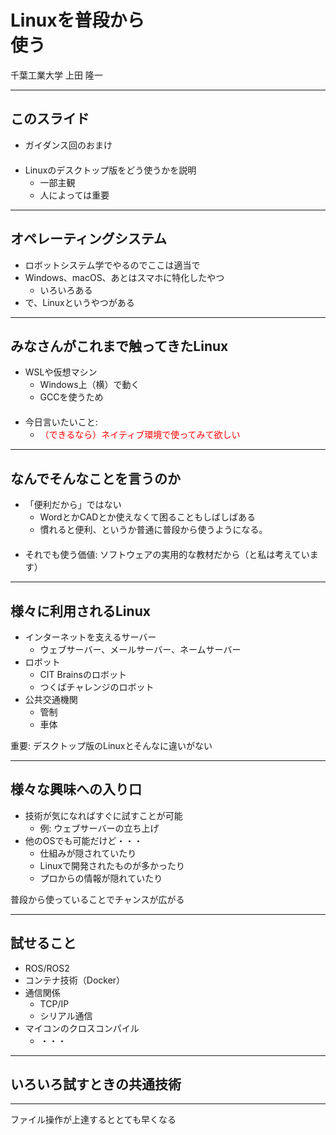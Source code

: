 # Linuxを普段から<br />使う

千葉工業大学 上田 隆一

---

## このスライド

* ガイダンス回のおまけ<br />　
* Linuxのデスクトップ版をどう使うかを説明
  * 一部主観
  * 人によっては重要

---

## オペレーティングシステム

* ロボットシステム学でやるのでここは適当で
* Windows、macOS、あとはスマホに特化したやつ
  * いろいろある
* で、Linuxというやつがある

---

## みなさんがこれまで触ってきたLinux

* WSLや仮想マシン
  * Windows上（横）で動く
  * GCCを使うため<br />　
* 今日言いたいこと:
  * <span style="color:red"> （できるなら）ネイティブ環境で使ってみて欲しい</span>

---

## なんでそんなことを言うのか

* 「便利だから」ではない
  * WordとかCADとか使えなくて困ることもしばしばある
  * 慣れると便利、というか普通に普段から使うようになる。<br />　
* それでも使う価値: ソフトウェアの実用的な教材だから（と私は考えています）

---

## 様々に利用されるLinux

* インターネットを支えるサーバー
  * ウェブサーバー、メールサーバー、ネームサーバー
* ロボット
  * CIT Brainsのロボット
  * つくばチャレンジのロボット
* 公共交通機関
  * 管制
  * 車体

重要: デスクトップ版のLinuxとそんなに違いがない

---

## 様々な興味への入り口

* 技術が気になればすぐに試すことが可能
  * 例: ウェブサーバーの立ち上げ
* 他のOSでも可能だけど・・・
  * 仕組みが隠されていたり
  * Linuxで開発されたものが多かったり
  * プロからの情報が隠れていたり

普段から使っていることでチャンスが広がる

---

## 試せること

* ROS/ROS2
* コンテナ技術（Docker）
* 通信関係
  * TCP/IP
  * シリアル通信
* マイコンのクロスコンパイル
  * ・・・

---

## いろいろ試すときの共通技術

---

ファイル操作が上達するととても早くなる

